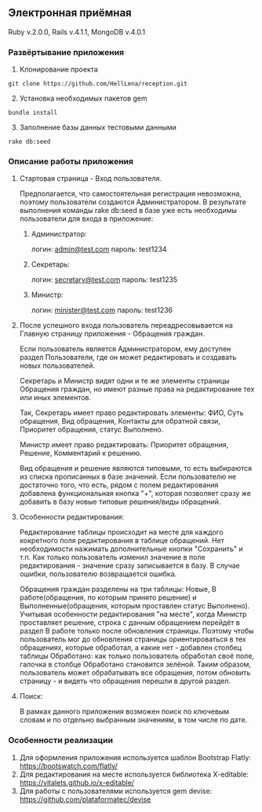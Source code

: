 ## Электронная приёмная ##

Ruby v.2.0.0, Rails v.4.1.1, MongoDB v.4.0.1

### Развёртывание приложения ###

1. Клонирование проекта
```
git clone https://github.com/HellLena/reception.git
```
2. Установка необходимых пакетов gem
```
bundle install
```
3. Заполнение базы данных тестовыми данными
```
rake db:seed
```

### Описание работы приложения ###

1. Стартовая страница - Вход пользователя.

   Предполагается, что самостоятельная регистрация невозможна, поэтому пользователи создаются Администратором.
   В результате выполнения команды rake db:seed в базе уже есть необходимы пользователи для входа в приложение:

   1. Администратор:
   
      логин: admin@test.com
      пароль: test1234

   2. Секретарь:
   
      логин: secretary@test.com
      пароль: test1235

   3. Министр:
   
      логин: minister@test.com
      пароль: test1236

2. После успешного входа пользователь переадресовывается на Главную страницу приложения - Обращения граждан.

   Если пользователь является Администратором, ему доступен раздел Пользователи, где он может редактировать и создавать новых пользователей.
   
   Секретарь и Министр видят одни и те же элементы страницы Обращения граждан, но имеют разные права на редактирование тех или иных элементов.
   
   Так, Секретарь имеет право редактировать элементы: ФИО, Суть обращения, Вид обращения, Контакты для обратной связи, Приоритет обращения, статус Выполнено.
   
   Министр имеет право редактировать: Приоритет обращения, Решение, Комментарий к решению.
   
   Вид обращения и решение являются типовыми, то есть выбираются из списка прописанных в базе значений. Если пользователю не достаточно того, что есть, рядом с полем редактирования добавлена функциональная кнопка "+", которая позволяет сразу же добавить в базу новые типовые решения/виды обращений.

3. Особенности редактирования:

   Редактирование таблицы происходит на месте для каждого кокретного поля редактирования в таблице обращений. Нет необходимости нажимать дополнительные кнопки "Сохранить" и т.п. Как только пользователь изменил значение в поле редактирования - значение сразу записывается в базу. В случае ошибки, пользователю возвращается ошибка.
   
   Обращения граждан разделены на три таблицы: Новые, В работе(обращения, по которым принято решение) и Выполненные(обращения, которым проставлен статус Выполнено). Учитывая особенности редактирования "на месте", когда Министр проставляет решение, строка с данным обращением перейдёт в раздел В работе только после обновления страницы. Поэтому чтобы пользователь мог до обновления страницы ориентироваться в тех обращениях, которые обработал, а какие нет - добавлен столбец таблицы Обработано: как только пользователь обработал своё поле, галочка в столбце Обработано становится зелёной. Таким образом, пользователь может обрабатывать все обращения, потом обновить страницу - и видеть что обращения перешли в другой раздел.

4. Поиск:

   В рамках данного приложения возможен поиск по ключевым словам и по отдельно выбранным значениям, в том числе по дате.

### Особенности реализации ###

1. Для оформления приложения используется шаблон Bootstrap Flatly: https://bootswatch.com/flatly/
2. Для редактирования на месте используется библиотека X-editable: https://vitalets.github.io/x-editable/
3. Для работы с пользователями используется gem devise: https://github.com/plataformatec/devise
